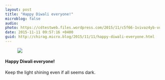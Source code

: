 ```yaml
---
layout: post
title: "Happy Diwali everyone!"
microblog: false
audio: 
photo: https://cdtestweb.files.wordpress.com/2015/11/c5f66-1vivaz4yb-vqcjavccy7tcq.jpeg
date: 2015-11-11 09:57:16 +0400
guid: http://chirag.micro.blog/2015/11/11/happy-diwali-everyone.html
---
```

<figure>

<img src="https://cdtestweb.files.wordpress.com/2015/11/c5f66-1vivaz4yb-vqcjavccy7tcq.jpeg">
</figure><h4>Happy Diwali everyone!</h4>
<p>Keep the light shining even if all seems dark.</p>
